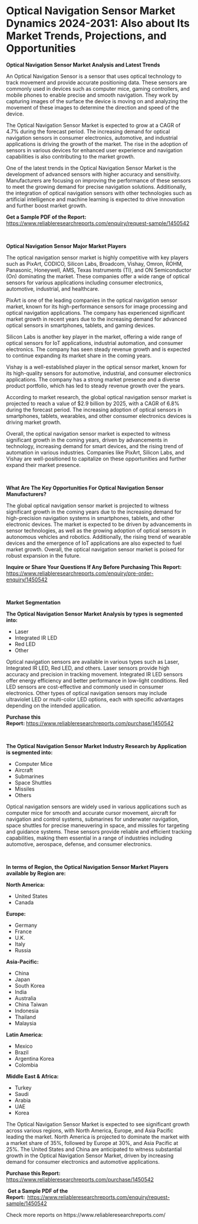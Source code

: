 <p><h1>Optical Navigation Sensor Market Dynamics 2024-2031: Also about Its Market Trends, Projections, and Opportunities</h1></p><p><strong>Optical Navigation Sensor Market Analysis and Latest Trends</strong></p>
<p><p>An Optical Navigation Sensor is a sensor that uses optical technology to track movement and provide accurate positioning data. These sensors are commonly used in devices such as computer mice, gaming controllers, and mobile phones to enable precise and smooth navigation. They work by capturing images of the surface the device is moving on and analyzing the movement of these images to determine the direction and speed of the device.</p><p>The Optical Navigation Sensor Market is expected to grow at a CAGR of 4.7% during the forecast period. The increasing demand for optical navigation sensors in consumer electronics, automotive, and industrial applications is driving the growth of the market. The rise in the adoption of sensors in various devices for enhanced user experience and navigation capabilities is also contributing to the market growth.</p><p>One of the latest trends in the Optical Navigation Sensor Market is the development of advanced sensors with higher accuracy and sensitivity. Manufacturers are focusing on improving the performance of these sensors to meet the growing demand for precise navigation solutions. Additionally, the integration of optical navigation sensors with other technologies such as artificial intelligence and machine learning is expected to drive innovation and further boost market growth.</p></p>
<p><strong>Get a Sample PDF of the Report:&nbsp;</strong> <a href="https://www.reliableresearchreports.com/enquiry/request-sample/1450542">https://www.reliableresearchreports.com/enquiry/request-sample/1450542</a></p>
<p>&nbsp;</p>
<p><strong>Optical Navigation Sensor Major Market Players</strong></p>
<p><p>The optical navigation sensor market is highly competitive with key players such as PixArt, CODICO, Silicon Labs, Broadcom, Vishay, Omron, ROHM, Panasonic, Honeywell, AMS, Texas Instruments (TI), and ON Semiconductor (On) dominating the market. These companies offer a wide range of optical sensors for various applications including consumer electronics, automotive, industrial, and healthcare.</p><p>PixArt is one of the leading companies in the optical navigation sensor market, known for its high-performance sensors for image processing and optical navigation applications. The company has experienced significant market growth in recent years due to the increasing demand for advanced optical sensors in smartphones, tablets, and gaming devices.</p><p>Silicon Labs is another key player in the market, offering a wide range of optical sensors for IoT applications, industrial automation, and consumer electronics. The company has seen steady revenue growth and is expected to continue expanding its market share in the coming years.</p><p>Vishay is a well-established player in the optical sensor market, known for its high-quality sensors for automotive, industrial, and consumer electronics applications. The company has a strong market presence and a diverse product portfolio, which has led to steady revenue growth over the years.</p><p>According to market research, the global optical navigation sensor market is projected to reach a value of $2.9 billion by 2025, with a CAGR of 6.8% during the forecast period. The increasing adoption of optical sensors in smartphones, tablets, wearables, and other consumer electronics devices is driving market growth.</p><p>Overall, the optical navigation sensor market is expected to witness significant growth in the coming years, driven by advancements in technology, increasing demand for smart devices, and the rising trend of automation in various industries. Companies like PixArt, Silicon Labs, and Vishay are well-positioned to capitalize on these opportunities and further expand their market presence.</p></p>
<p>&nbsp;</p>
<p><strong>What Are The Key Opportunities For Optical Navigation Sensor Manufacturers?</strong></p>
<p><p>The global optical navigation sensor market is projected to witness significant growth in the coming years due to the increasing demand for high-precision navigation systems in smartphones, tablets, and other electronic devices. The market is expected to be driven by advancements in sensor technologies, as well as the growing adoption of optical sensors in autonomous vehicles and robotics. Additionally, the rising trend of wearable devices and the emergence of IoT applications are also expected to fuel market growth. Overall, the optical navigation sensor market is poised for robust expansion in the future.</p></p>
<p><strong>Inquire or Share Your Questions If Any Before Purchasing This Report:</strong> <a href="https://www.reliableresearchreports.com/enquiry/pre-order-enquiry/1450542">https://www.reliableresearchreports.com/enquiry/pre-order-enquiry/1450542</a></p>
<p>&nbsp;</p>
<p><strong>Market Segmentation</strong></p>
<p><strong>The Optical Navigation Sensor Market Analysis by types is segmented into:</strong></p>
<p><ul><li>Laser</li><li>Integrated IR LED</li><li>Red LED</li><li>Other</li></ul></p>
<p><p>Optical navigation sensors are available in various types such as Laser, Integrated IR LED, Red LED, and others. Laser sensors provide high accuracy and precision in tracking movement. Integrated IR LED sensors offer energy efficiency and better performance in low-light conditions. Red LED sensors are cost-effective and commonly used in consumer electronics. Other types of optical navigation sensors may include ultraviolet LED or multi-color LED options, each with specific advantages depending on the intended application.</p></p>
<p><strong>Purchase this Report:&nbsp;</strong><a href="https://www.reliableresearchreports.com/purchase/1450542">https://www.reliableresearchreports.com/purchase/1450542</a></p>
<p>&nbsp;</p>
<p><strong>The Optical Navigation Sensor Market Industry Research by Application is segmented into:</strong></p>
<p><ul><li>Computer Mice</li><li>Aircraft</li><li>Submarines</li><li>Space Shuttles</li><li>Missiles</li><li>Others</li></ul></p>
<p><p>Optical navigation sensors are widely used in various applications such as computer mice for smooth and accurate cursor movement, aircraft for navigation and control systems, submarines for underwater navigation, space shuttles for precise maneuvering in space, and missiles for targeting and guidance systems. These sensors provide reliable and efficient tracking capabilities, making them essential in a range of industries including automotive, aerospace, defense, and consumer electronics.</p></p>
<p>&nbsp;</p>
<p><strong>In terms of Region, the Optical Navigation Sensor Market Players available by Region are:</strong></p>
<p>
    <p> <strong> North America: </strong>
        <ul>
            <li>United States</li>
            <li>Canada</li>
        </ul>
        </p> 
    <p> <strong> Europe: </strong>
        <ul>
            <li>Germany</li>
            <li>France</li>
            <li>U.K.</li>
            <li>Italy</li>
            <li>Russia</li>
        </ul>
        </p> 
    <p> <strong> Asia-Pacific: </strong>
        <ul>
            <li>China</li>
            <li>Japan</li>
            <li>South Korea</li>
            <li>India</li>
            <li>Australia</li>
            <li>China Taiwan</li>
            <li>Indonesia</li>
            <li>Thailand</li>
            <li>Malaysia</li>
        </ul>
        </p> 
    <p> <strong> Latin America: </strong>
        <ul>
            <li>Mexico</li>
            <li>Brazil</li>
            <li>Argentina Korea</li>
            <li>Colombia</li>
        </ul>
        </p> 
    <p> <strong> Middle East & Africa: </strong>
        <ul>
            <li>Turkey</li>
            <li>Saudi</li>
            <li>Arabia</li>
            <li>UAE</li>
            <li>Korea</li>
        </ul>
    </p>
    </p>
<p><p>The Optical Navigation Sensor Market is expected to see significant growth across various regions, with North America, Europe, and Asia Pacific leading the market. North America is projected to dominate the market with a market share of 35%, followed by Europe at 30%, and Asia Pacific at 25%. The United States and China are anticipated to witness substantial growth in the Optical Navigation Sensor Market, driven by increasing demand for consumer electronics and automotive applications.</p></p>
<p><strong>Purchase this Report: </strong><a href="https://www.reliableresearchreports.com/purchase/1450542">https://www.reliableresearchreports.com/purchase/1450542</a></p>
<p>&nbsp;<strong>Get a Sample PDF of the Report:&nbsp;&nbsp;</strong><a href="https://www.reliableresearchreports.com/enquiry/request-sample/1450542">https://www.reliableresearchreports.com/enquiry/request-sample/1450542</a></p>
<p><strong></strong></p>
<p>Check more reports on https://www.reliableresearchreports.com/</p>